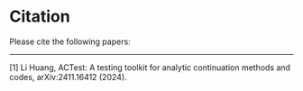 # Citation

Please cite the following papers:

---

[1] Li Huang, ACTest: A testing toolkit for analytic continuation methods and codes, arXiv:2411.16412 (2024).
